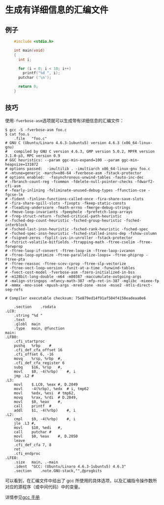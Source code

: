 # 生成有详细信息的汇编文件

## 例子

```cpp
    #include <stdio.h>

    int main(void)
    {
      int i;

      for (i = 0; i < 10; i++)
        printf("%d ", i);
      putchar ('\n');

      return 0;
    }
```

## 技巧

使用`-fverbose-asm`选项就可以生成带有详细信息的汇编文件：

    $ gcc -S -fverbose-asm foo.c
    $ cat foo.s
    	.file	"foo.c"
    # GNU C (Ubuntu/Linaro 4.6.3-1ubuntu5) version 4.6.3 (x86_64-linux-gnu)
    #	compiled by GNU C version 4.6.3, GMP version 5.0.2, MPFR version 3.1.0-p3, MPC version 0.9
    # GGC heuristics: --param ggc-min-expand=100 --param ggc-min-heapsize=131072
    # options passed:  -imultilib . -imultiarch x86_64-linux-gnu foo.c
    # -mtune=generic -march=x86-64 -fverbose-asm -fstack-protector
    # options enabled:  -fasynchronous-unwind-tables -fauto-inc-dec
    # -fbranch-count-reg -fcommon -fdelete-null-pointer-checks -fdwarf2-cfi-asm
    # -fearly-inlining -feliminate-unused-debug-types -ffunction-cse -fgcse-lm
    # -fident -finline-functions-called-once -fira-share-save-slots
    # -fira-share-spill-slots -fivopts -fkeep-static-consts
    # -fleading-underscore -fmath-errno -fmerge-debug-strings
    # -fmove-loop-invariants -fpeephole -fprefetch-loop-arrays
    # -freg-struct-return -fsched-critical-path-heuristic
    # -fsched-dep-count-heuristic -fsched-group-heuristic -fsched-interblock
    # -fsched-last-insn-heuristic -fsched-rank-heuristic -fsched-spec
    # -fsched-spec-insn-heuristic -fsched-stalled-insns-dep -fshow-column
    # -fsigned-zeros -fsplit-ivs-in-unroller -fstack-protector
    # -fstrict-volatile-bitfields -ftrapping-math -ftree-cselim -ftree-forwprop
    # -ftree-loop-if-convert -ftree-loop-im -ftree-loop-ivcanon
    # -ftree-loop-optimize -ftree-parallelize-loops= -ftree-phiprop -ftree-pta
    # -ftree-reassoc -ftree-scev-cprop -ftree-slp-vectorize
    # -ftree-vect-loop-version -funit-at-a-time -funwind-tables
    # -fvect-cost-model -fverbose-asm -fzero-initialized-in-bss
    # -m128bit-long-double -m64 -m80387 -maccumulate-outgoing-args
    # -malign-stringops -mfancy-math-387 -mfp-ret-in-387 -mglibc -mieee-fp
    # -mmmx -mno-sse4 -mpush-args -mred-zone -msse -msse2 -mtls-direct-seg-refs

    # Compiler executable checksum: 75e879ed14f91af504f4150eadeaa0e6

    	.section	.rodata
    .LC0:
    	.string	"%d "
    	.text
    	.globl	main
    	.type	main, @function
    main:
    .LFB0:
    	.cfi_startproc
    	pushq	%rbp	#
    	.cfi_def_cfa_offset 16
    	.cfi_offset 6, -16
    	movq	%rsp, %rbp	#,
    	.cfi_def_cfa_register 6
    	subq	$16, %rsp	#,
    	movl	$0, -4(%rbp)	#, i
    	jmp	.L2	#
    .L3:
    	movl	$.LC0, %eax	#, D.2049
    	movl	-4(%rbp), %edx	# i, tmp62
    	movl	%edx, %esi	# tmp62,
    	movq	%rax, %rdi	# D.2049,
    	movl	$0, %eax	#,
    	call	printf	#
    	addl	$1, -4(%rbp)	#, i
    .L2:
    	cmpl	$9, -4(%rbp)	#, i
    	jle	.L3	#,
    	movl	$10, %edi	#,
    	call	putchar	#
    	movl	$0, %eax	#, D.2050
    	leave
    	.cfi_def_cfa 7, 8
    	ret
    	.cfi_endproc
    .LFE0:
    	.size	main, .-main
    	.ident	"GCC: (Ubuntu/Linaro 4.6.3-1ubuntu5) 4.6.3"
    	.section	.note.GNU-stack,"",@progbits

可以看到，在汇编文件中给出了 gcc 所使用的具体选项，以及汇编指令操作数所对应的源程序（或中间代码）中的变量。

详情参见[gcc 手册](https://gcc.gnu.org/onlinedocs/gcc/Code-Gen-Options.html#index-fverbose-asm-2614)
